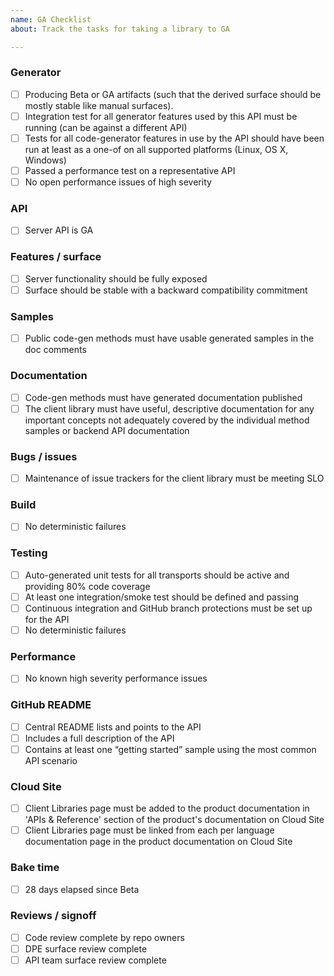 ```yaml
---
name: GA Checklist
about: Track the tasks for taking a library to GA

---
```


### Generator
- [ ] Producing Beta or GA artifacts (such that the derived surface should be mostly stable like manual surfaces).
- [ ] Integration test for all generator features used by this API must be running (can be against a different API)
- [ ] Tests for all code-generator features in use by the API should have been run at least as a one-of on all supported platforms (Linux, OS X, Windows)
- [ ] Passed a performance test on a representative API
- [ ] No open performance issues of high severity

### API
- [ ] Server API is GA

### Features / surface
- [ ] Server functionality should be fully exposed
- [ ] Surface should be stable with a backward compatibility commitment

### Samples
- [ ] Public code-gen methods must have usable generated samples in the doc comments

### Documentation
- [ ] Code-gen methods must have generated documentation published
- [ ] The client library must have useful, descriptive documentation for any important concepts not adequately covered by the individual method samples or backend API documentation

### Bugs / issues
- [ ] Maintenance of issue trackers for the client library must be meeting SLO

### Build
- [ ] No deterministic failures

### Testing
- [ ] Auto-generated unit tests for all transports should be active and providing 80% code coverage
- [ ] At least one integration/smoke test should be defined and passing
- [ ] Continuous integration and GitHub branch protections must be set up for the API
- [ ] No deterministic failures

### Performance
- [ ] No known high severity performance issues

### GitHub README
- [ ] Central README lists and points to the API
- [ ] Includes a full description of the API
- [ ] Contains at least one “getting started” sample using the most common API scenario

### Cloud Site
- [ ] Client Libraries page must be added to the product documentation in 'APIs & Reference' section of the product's documentation on Cloud Site
- [ ] Client Libraries page must be linked from each per language documentation page in the product documentation on Cloud Site

### Bake time
- [ ] 28 days elapsed since Beta

### Reviews / signoff
- [ ] Code review complete by repo owners
- [ ] DPE surface review complete
- [ ] API team surface review complete
